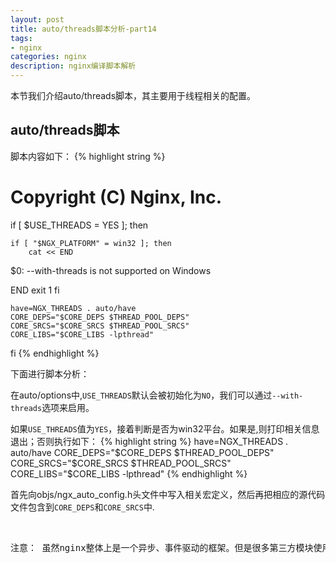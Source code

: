 ```yaml
---
layout: post
title: auto/threads脚本分析-part14
tags:
- nginx
categories: nginx
description: nginx编译脚本解析
---
```


本节我们介绍auto/threads脚本，其主要用于线程相关的配置。


<!-- more -->


## auto/threads脚本

脚本内容如下：
{% highlight string %}

# Copyright (C) Nginx, Inc.


if [ $USE_THREADS = YES ]; then

    if [ "$NGX_PLATFORM" = win32 ]; then
        cat << END

$0: --with-threads is not supported on Windows

END
        exit 1
    fi

    have=NGX_THREADS . auto/have
    CORE_DEPS="$CORE_DEPS $THREAD_POOL_DEPS"
    CORE_SRCS="$CORE_SRCS $THREAD_POOL_SRCS"
    CORE_LIBS="$CORE_LIBS -lpthread"
fi
{% endhighlight %}

下面进行脚本分析：

在auto/options中,```USE_THREADS```默认会被初始化为```NO```，我们可以通过```--with-threads```选项来启用。


如果```USE_THREADS```值为```YES```，接着判断是否为win32平台。如果是,则打印相关信息退出；否则执行如下：
{% highlight string %}
have=NGX_THREADS . auto/have
CORE_DEPS="$CORE_DEPS $THREAD_POOL_DEPS"
CORE_SRCS="$CORE_SRCS $THREAD_POOL_SRCS"
CORE_LIBS="$CORE_LIBS -lpthread"
{% endhighlight %}

首先向objs/ngx_auto_config.h头文件中写入相关宏定义，然后再把相应的源代码文件包含到```CORE_DEPS```和```CORE_SRCS```中.


<br />
<pre>
注意： 虽然nginx整体上是一个异步、事件驱动的框架。但是很多第三方模块使用了阻塞调用；即使在当前官方的NGINX代码中，依然无法在全部场景中避免使用阻塞，Nginx1.7.11中实现的线程池机制解决了这个问题。
</pre>



<br />
<br />
<br />

